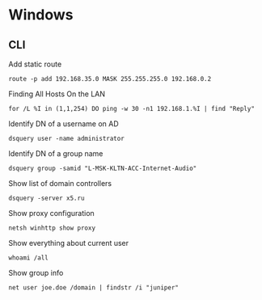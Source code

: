 # Windows

## CLI
Add static route
```
route -p add 192.168.35.0 MASK 255.255.255.0 192.168.0.2
```

Finding All Hosts On the LAN
```
for /L %I in (1,1,254) DO ping -w 30 -n1 192.168.1.%I | find "Reply"
```

Identify DN of a username on AD
```
dsquery user -name administrator
```

Identify DN of a group name
```
dsquery group -samid "L-MSK-KLTN-ACC-Internet-Audio"
```

Show list of domain controllers
```
dsquery -server x5.ru
```

Show proxy configuration
```
netsh winhttp show proxy
```

Show everything about current user
```
whoami /all
```

Show group info

```
net user joe.doe /domain | findstr /i "juniper"
```
